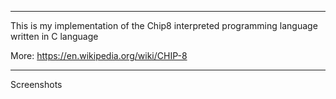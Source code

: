 ---------------------------------------------------------------------------------------
This is my implementation of the Chip8 interpreted programming language written in C language

More: https://en.wikipedia.org/wiki/CHIP-8

---------------------------------------------------------------------------------------

Screenshots
```````````
